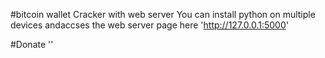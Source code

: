 #bitcoin wallet Cracker with web server
You can install python on multiple devices andaccses the web server page here
'http://127.0.0.1:5000'

#Donate
''
